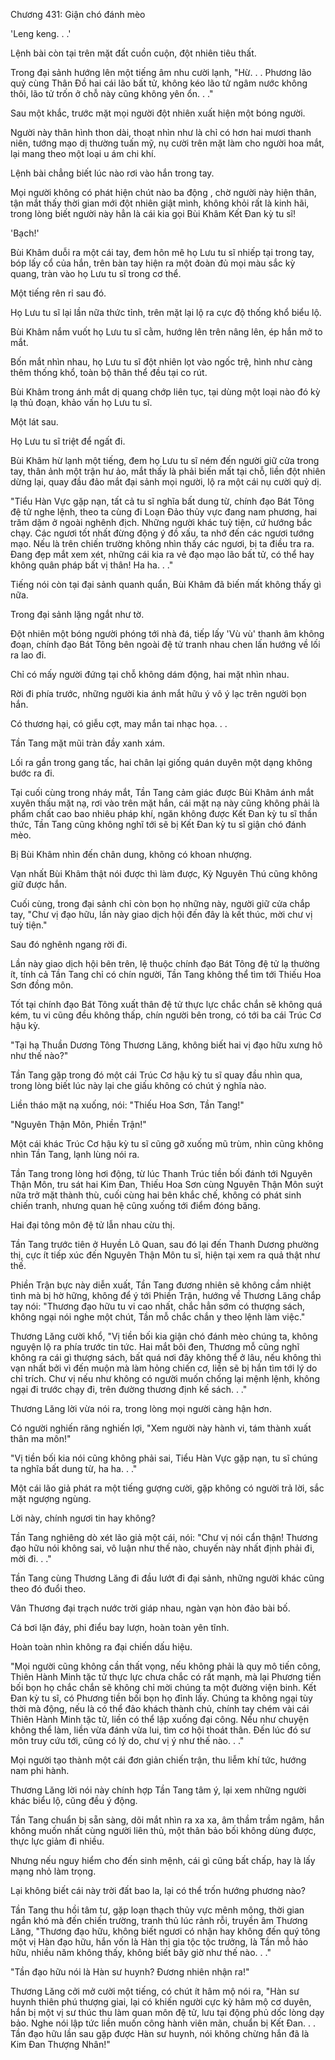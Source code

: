 




Chương 431: Giận chó đánh mèo


'Leng keng. . .'

Lệnh bài còn tại trên mặt đất cuồn cuộn, đột nhiên tiêu thất.

Trong đại sảnh hướng lên một tiếng âm nhu cười lạnh, "Hừ. . . Phương lão quỷ cùng Thân Đồ hai cái lão bất tử, không kéo lão tử ngâm nước không thôi, lão tử trốn ở chỗ này cũng không yên ổn. . ."

Sau một khắc, trước mặt mọi người đột nhiên xuất hiện một bóng người.

Người này thân hình thon dài, thoạt nhìn như là chỉ có hơn hai mươi thanh niên, tướng mạo dị thường tuấn mỹ, nụ cười trên mặt làm cho người hoa mắt, lại mang theo một loại u ám chi khí.

Lệnh bài chẳng biết lúc nào rơi vào hắn trong tay.

Mọi người không có phát hiện chút nào ba động , chờ người này hiện thân, tận mắt thấy thời gian mới đột nhiên giật mình, không khỏi rất là kinh hãi, trong lòng biết người này hẳn là cái kia gọi Bùi Khâm Kết Đan kỳ tu sĩ!

'Bạch!'

Bùi Khâm duỗi ra một cái tay, đem hôn mê họ Lưu tu sĩ nhiếp tại trong tay, bóp lấy cổ của hắn, trên bàn tay hiện ra một đoàn đủ mọi màu sắc kỳ quang, tràn vào họ Lưu tu sĩ trong cơ thể.

Một tiếng rên rỉ sau đó.

Họ Lưu tu sĩ lại lần nữa thức tỉnh, trên mặt lại lộ ra cực độ thống khổ biểu lộ.

Bùi Khâm nắm vuốt họ Lưu tu sĩ cằm, hướng lên trên nâng lên, ép hắn mở to mắt.

Bốn mắt nhìn nhau, họ Lưu tu sĩ đột nhiên lọt vào ngốc trệ, hình như càng thêm thống khổ, toàn bộ thân thể đều tại co rút.

Bùi Khâm trong ánh mắt dị quang chớp liên tục, tại dùng một loại nào đó kỳ lạ thủ đoạn, khảo vấn họ Lưu tu sĩ.

Một lát sau.

Họ Lưu tu sĩ triệt để ngất đi.

Bùi Khâm hừ lạnh một tiếng, đem họ Lưu tu sĩ ném đến người giữ cửa trong tay, thân ảnh một trận hư ảo, mắt thấy là phải biến mất tại chỗ, liền đột nhiên dừng lại, quay đầu đảo mắt đại sảnh mọi người, lộ ra một cái nụ cười quỷ dị.

"Tiểu Hàn Vực gặp nạn, tất cả tu sĩ nghĩa bất dung từ, chính đạo Bát Tông đệ tử nghe lệnh, theo ta cùng đi Loạn Đảo thủy vực đang nam phương, hai trăm dặm ở ngoài nghênh địch. Những người khác tuỳ tiện, cứ hướng bắc chạy. Các ngươi tốt nhất đừng động ý đồ xấu, ta nhớ đến các ngươi tướng mạo. Nếu là trên chiến trường không nhìn thấy các ngươi, bị ta điều tra ra. Đang đẹp mắt xem xét, những cái kia ra vẻ đạo mạo lão bất tử, có thể hay không quân pháp bất vị thân! Ha ha. . ."

Tiếng nói còn tại đại sảnh quanh quẩn, Bùi Khâm đã biến mất không thấy gì nữa.

Trong đại sảnh lặng ngắt như tờ.

Đột nhiên một bóng người phóng tới nhà đá, tiếp lấy 'Vù vù' thanh âm không đoạn, chính đạo Bát Tông bên ngoài đệ tử tranh nhau chen lấn hướng về lối ra lao đi.

Chỉ có mấy người đứng tại chỗ không dám động, hai mặt nhìn nhau.

Rời đi phía trước, những người kia ánh mắt hữu ý vô ý lạc trên người bọn hắn.

Có thương hại, có giễu cợt, may mắn tai nhạc họa. . .

Tần Tang mặt mũi tràn đầy xanh xám.

Lối ra gần trong gang tấc, hai chân lại giống quán duyên một dạng không bước ra đi.

Tại cuối cùng trong nháy mắt, Tần Tang cảm giác được Bùi Khâm ánh mắt xuyên thấu mặt nạ, rơi vào trên mặt hắn, cái mặt nạ này cũng không phải là phẩm chất cao bao nhiêu pháp khí, ngăn không được Kết Đan kỳ tu sĩ thần thức, Tần Tang cũng không nghĩ tới sẽ bị Kết Đan kỳ tu sĩ giận chó đánh mèo.

Bị Bùi Khâm nhìn đến chân dung, không có khoan nhượng.

Vạn nhất Bùi Khâm thật nói được thì làm được, Kỳ Nguyên Thú cũng không giữ được hắn.

Cuối cùng, trong đại sảnh chỉ còn bọn họ những này, người giữ cửa chắp tay, "Chư vị đạo hữu, lần này giao dịch hội đến đây là kết thúc, mời chư vị tuỳ tiện."

Sau đó nghênh ngang rời đi.

Lần này giao dịch hội bên trên, lệ thuộc chính đạo Bát Tông đệ tử lạ thường ít, tính cả Tần Tang chỉ có chín người, Tần Tang không thể tìm tới Thiếu Hoa Sơn đồng môn.

Tốt tại chính đạo Bát Tông xuất thân đệ tử thực lực chắc chắn sẽ không quá kém, tu vi cũng đều không thấp, chín người bên trong, có tới ba cái Trúc Cơ hậu kỳ.

"Tại hạ Thuần Dương Tông Thương Lăng, không biết hai vị đạo hữu xưng hô như thế nào?"

Tần Tang gặp trong đó một cái Trúc Cơ hậu kỳ tu sĩ quay đầu nhìn qua, trong lòng biết lúc này lại che giấu không có chút ý nghĩa nào.

Liền tháo mặt nạ xuống, nói: "Thiếu Hoa Sơn, Tần Tang!"

"Nguyên Thận Môn, Phiền Trận!"

Một cái khác Trúc Cơ hậu kỳ tu sĩ cũng gỡ xuống mũ trùm, nhìn cũng không nhìn Tần Tang, lạnh lùng nói ra.

Tần Tang trong lòng hơi động, từ lúc Thanh Trúc tiền bối đánh tới Nguyên Thận Môn, tru sát hai Kim Đan, Thiếu Hoa Sơn cùng Nguyên Thận Môn suýt nữa trở mặt thành thù, cuối cùng hai bên khắc chế, không có phát sinh chiến tranh, nhưng quan hệ cũng xuống tới điểm đóng băng.

Hai đại tông môn đệ tử lẫn nhau cừu thị.

Tần Tang trước tiên ở Huyền Lô Quan, sau đó lại đến Thanh Dương phường thị, cực ít tiếp xúc đến Nguyên Thận Môn tu sĩ, hiện tại xem ra quả thật như thế.

Phiền Trận bực này diễn xuất, Tần Tang đương nhiên sẽ không cầm nhiệt tình mà bị hờ hững, không để ý tới Phiền Trận, hướng về Thương Lăng chắp tay nói: "Thương đạo hữu tu vi cao nhất, chắc hẳn sớm có thượng sách, không ngại nói nghe một chút, Tần mỗ chắc chắn y theo lệnh làm việc."

Thương Lăng cười khổ, "Vị tiền bối kia giận chó đánh mèo chúng ta, không nguyện lộ ra phía trước tin tức. Hai mắt bôi đen, Thương mỗ cũng nghĩ không ra cái gì thượng sách, bất quá nơi đây không thể ở lâu, nếu không thì vạn nhất bởi vì đến muộn mà làm hỏng chiến cơ, liền sẽ bị hắn tìm tới lý do chỉ trích. Chư vị nếu như không có người muốn chống lại mệnh lệnh, không ngại đi trước chạy đi, trên đường thương định kế sách. . ."

Thương Lăng lời vừa nói ra, trong lòng mọi người càng hận hơn.

Có người nghiến răng nghiến lợi, "Xem người này hành vi, tám thành xuất thân ma môn!"

"Vị tiền bối kia nói cũng không phải sai, Tiểu Hàn Vực gặp nạn, tu sĩ chúng ta nghĩa bất dung từ, ha ha. . ."

Một cái lão giả phát ra một tiếng gượng cười, gặp không có người trả lời, sắc mặt ngượng ngùng.

Lời này, chính ngươi tin hay không?

Tần Tang nghiêng dò xét lão giả một cái, nói: "Chư vị nói cẩn thận! Thương đạo hữu nói không sai, vô luận như thế nào, chuyến này nhất định phải đi, mời đi. . ."

Tần Tang cùng Thương Lăng đi đầu lướt đi đại sảnh, những người khác cũng theo đó đuổi theo.

Vân Thương đại trạch nước trời giáp nhau, ngàn vạn hòn đảo bài bố.

Cá bơi lặn đáy, phi điểu bay lượn, hoàn toàn yên tĩnh.

Hoàn toàn nhìn không ra đại chiến dấu hiệu.

"Mọi người cũng không cần thất vọng, nếu không phải là quy mô tiến công, Thiên Hành Minh tặc tử thực lực chưa chắc có rất mạnh, mà lại Phương tiền bối bọn họ chắc chắn sẽ không chỉ mời chúng ta một đường viện binh. Kết Đan kỳ tu sĩ, có Phương tiền bối bọn họ đỉnh lấy. Chúng ta không ngại tùy thời mà động, nếu là có thể đảo khách thành chủ, chính tay chém vài cái Thiên Hành Minh tặc tử, liền có thể lập xuống đại công. Nếu như chuyện không thể làm, liền vừa đánh vừa lui, tìm cơ hội thoát thân. Đến lúc đó sư môn truy cứu tới, cũng có lý do, chư vị ý như thế nào. . ."

Mọi người tạo thành một cái đơn giản chiến trận, thu liễm khí tức, hướng nam phi hành.

Thương Lăng lời nói này chính hợp Tần Tang tâm ý, lại xem những người khác biểu lộ, cũng đều ý động.

Tần Tang chuẩn bị sẵn sàng, dõi mắt nhìn ra xa xa, âm thầm trầm ngâm, hắn không muốn nhất cùng người liên thủ, một thân bảo bối không dùng được, thực lực giảm đi nhiều.

Nhưng nếu nguy hiểm cho đến sinh mệnh, cái gì cũng bất chấp, hay là lấy mạng nhỏ làm trọng.

Lại không biết cái này trời đất bao la, lại có thể trốn hướng phương nào?

Tần Tang thu hồi tâm tư, gặp loạn thạch thủy vực mênh mông, thời gian ngắn khó mà đến chiến trường, tranh thủ lúc rảnh rỗi, truyền âm Thương Lăng, "Thương đạo hữu, không biết ngươi có nhận hay không đến quý tông một vị Hàn đạo hữu, hắn vốn là Hàn thị gia tộc tộc trưởng, là Tần mỗ hảo hữu, nhiều năm không thấy, không biết bây giờ như thế nào. . ."

"Tần đạo hữu nói là Hàn sư huynh? Đương nhiên nhận ra!"

Thương Lăng cởi mở cười một tiếng, có chút ít hâm mộ nói ra, "Hàn sư huynh thiên phú thượng giai, lại có khiến người cực kỳ hâm mộ cơ duyên, hắn bị một vị sư thúc thu làm quan môn đệ tử, lưu tại động phủ dốc lòng dạy bảo. Nghe nói lập tức liền muốn công hành viên mãn, chuẩn bị Kết Đan. . . Tần đạo hữu lần sau gặp được Hàn sư huynh, nói không chừng hắn đã là Kim Đan Thượng Nhân!"




